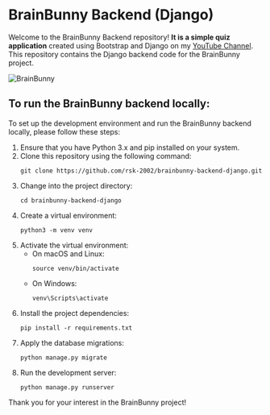 # BrainBunny Backend (Django)

Welcome to the BrainBunny Backend repository!
**It is a simple quiz application** created using Bootstrap and Django on my [YouTube Channel](https://youtube.com/@rskcode).
This repository contains the Django backend code for the BrainBunny project.

![BrainBunny](https://github.com/rsk-2002/brainbunny-backend-django/assets/89301813/a8967efa-101c-40c7-860f-ed246af2e153)

## To run the BrainBunny backend locally:


To set up the development environment and run the BrainBunny backend locally, please follow these steps:

1. Ensure that you have Python 3.x and pip installed on your system.
2. Clone this repository using the following command:
   ```
   git clone https://github.com/rsk-2002/brainbunny-backend-django.git
   ```
3. Change into the project directory:
   ```
   cd brainbunny-backend-django
   ```
4. Create a virtual environment:
   ```
   python3 -m venv venv
   ```
5. Activate the virtual environment:
   - On macOS and Linux:
     ```
     source venv/bin/activate
     ```
   - On Windows:
     ```
     venv\Scripts\activate
     ```
6. Install the project dependencies:
   ```
   pip install -r requirements.txt
   ```
7. Apply the database migrations:
   ```
   python manage.py migrate
   ```
8. Run the development server:
   ```
   python manage.py runserver
   ```
Thank you for your interest in the BrainBunny project!
